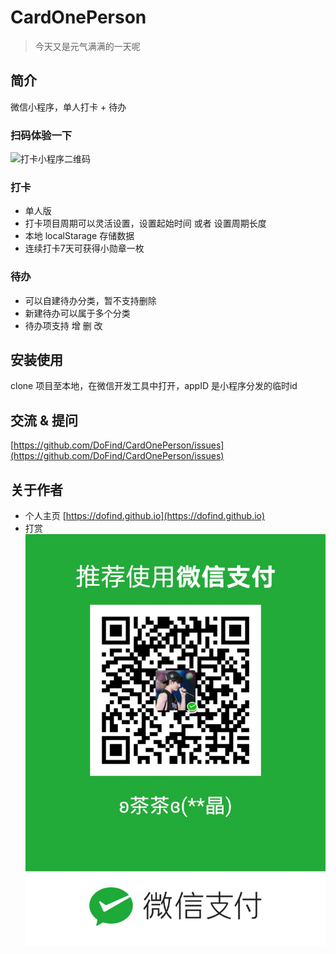 # CardOnePerson
> 今天又是元气满满的一天呢

## 简介

微信小程序，单人打卡 + 待办

### 扫码体验一下

![打卡小程序二维码](file:///D:/_%E5%A4%A7%E5%89%8D%E7%AB%AF/node%E9%A1%B9%E7%9B%AE/DoFind.github.io/img/v3/dk2.jpg)


### 打卡
- 单人版
- 打卡项目周期可以灵活设置，设置起始时间 或者 设置周期长度
- 本地 localStarage 存储数据
- 连续打卡7天可获得小勋章一枚

### 待办
- 可以自建待办分类，暂不支持删除
- 新建待办可以属于多个分类
- 待办项支持 增 删 改

## 安装使用

clone 项目至本地，在微信开发工具中打开，appID 是小程序分发的临时id

## 交流 & 提问

[https://github.com/DoFind/CardOnePerson/issues](https://github.com/DoFind/CardOnePerson/issues)

## 关于作者

- 个人主页 [https://dofind.github.io](https://dofind.github.io)
- 打赏 ![微信打赏二维码](img/ds.jpg)

